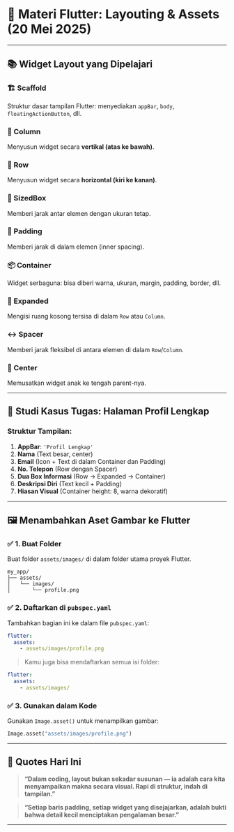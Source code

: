 # 📘 Materi Flutter: Layouting & Assets (20 Mei 2025)

---

## 📚 Widget Layout yang Dipelajari

### 🏗 Scaffold

Struktur dasar tampilan Flutter: menyediakan `appBar`, `body`, `floatingActionButton`, dll.

### 📐 Column

Menyusun widget secara **vertikal (atas ke bawah)**.

### 📏 Row

Menyusun widget secara **horizontal (kiri ke kanan)**.

### 🔲 SizedBox

Memberi jarak antar elemen dengan ukuran tetap.

### 🧱 Padding

Memberi jarak di dalam elemen (inner spacing).

### 📦 Container

Widget serbaguna: bisa diberi warna, ukuran, margin, padding, border, dll.

### 🚀 Expanded

Mengisi ruang kosong tersisa di dalam `Row` atau `Column`.

### ↔️ Spacer

Memberi jarak fleksibel di antara elemen di dalam `Row`/`Column`.

### 🎯 Center

Memusatkan widget anak ke tengah parent-nya.

---

## 🧪 Studi Kasus Tugas: Halaman Profil Lengkap

### Struktur Tampilan:

1. **AppBar**: `'Profil Lengkap'`
2. **Nama** (Text besar, center)
3. **Email** (Icon + Text di dalam Container dan Padding)
4. **No. Telepon** (Row dengan Spacer)
5. **Dua Box Informasi** (Row → Expanded → Container)
6. **Deskripsi Diri** (Text kecil + Padding)
7. **Hiasan Visual** (Container height: 8, warna dekoratif)

---

## 🖼 Menambahkan Aset Gambar ke Flutter

### ✅ 1. Buat Folder

Buat folder `assets/images/` di dalam folder utama proyek Flutter.

```
my_app/
├── assets/
│   └── images/
│       └── profile.png
```

### ✅ 2. Daftarkan di `pubspec.yaml`

Tambahkan bagian ini ke dalam file `pubspec.yaml`:

```yaml
flutter:
  assets:
    - assets/images/profile.png
```

> Kamu juga bisa mendaftarkan semua isi folder:

```yaml
flutter:
  assets:
    - assets/images/
```

### ✅ 3. Gunakan dalam Kode

Gunakan `Image.asset()` untuk menampilkan gambar:

```dart
Image.asset("assets/images/profile.png")
```

---

## 💬 Quotes Hari Ini

> **“Dalam coding, layout bukan sekadar susunan — ia adalah cara kita menyampaikan makna secara visual. Rapi di struktur, indah di tampilan.”**

> **“Setiap baris padding, setiap widget yang disejajarkan, adalah bukti bahwa detail kecil menciptakan pengalaman besar.”**

---
